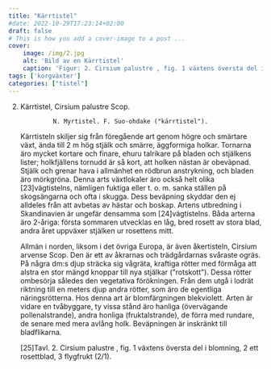 ```yaml
---
title: "Kärrtistel"
#date: 2022-10-29T17:23:14+02:00
draft: false
# This is how you add a cover-image to a post ...
cover:
    image: /img/2.jpg
    alt: 'Bild av en Kärrtistel'
    caption: 'Figur: 2. Cirsium palustre , fig. 1 växtens översta del i blomning, 2 ett rosettblad, 3 flygfrukt (2/1).'
tags: ['korgväxter']
categories: ["tistel"]
---
```

2. Kärrtistel, Cirsium palustre Scop.

                N. Myrtistel. F. Suo-ohdake ("kärrtistel").

   Kärrtisteln skiljer sig från föregående art genom högre och smärtare
   växt, ända till 2 m hög stjälk och smärre, äggformiga holkar. Tornarna
   äro mycket kortare och finare, ehuru talrikare på bladen och stjälkens
   lister; holkfjällens tornudd är så kort, att holken nästan är
   obeväpnad. Stjälk och grenar hava i allmänhet en rödbrun anstrykning,
   och bladen äro mörkgröna. Denna arts växtlokaler äro också helt olika
   [23]vägtistelns, nämligen fuktiga eller t. o. m. sanka ställen på
   skogsängarna och ofta i skugga. Dess beväpning skyddar den ej alldeles
   från att avbetas av hästar och boskap. Artens utbredning i Skandinavien
   är ungefär densamma som [24]vägtistelns. Båda arterna äro 2-åriga:
   första sommaren utvecklas en låg, bred rosett av stora blad, andra året
   uppväxer stjälken ur rosettens mitt.

   Allmän i norden, liksom i det övriga Europa, är även åkertisteln,
   Cirsium arvense Scop. Den är ett av åkrarnas och trädgårdarnas svåraste
   ogräs. På några dm:s djup sträcka sig vågräta, kraftiga rötter med
   förmåga att alstra en stor mängd knoppar till nya stjälkar
   ("rotskott"). Dessa rötter ombesörja således den vegetativa
   förökningen. Från dem utgå i lodrät riktning till en meters djup andra
   rötter, som äro de egentliga näringsrötterna. Hos denna art är
   blomfärgningen blekviolett. Arten är vidare en tvåbyggare, ty vissa
   stånd äro hanliga (övervägande pollenalstrande), andra honliga
   (fruktalstrande), de förra med rundare, de senare med mera avlång holk.
   Beväpningen är inskränkt till bladflikarna.

   [25]Tavl. 2. Cirsium palustre , fig. 1 växtens översta del i blomning,
   2 ett rosettblad, 3 flygfrukt (2/1).